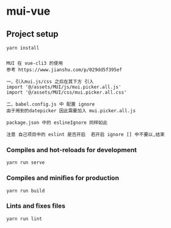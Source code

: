 # mui-vue

## Project setup
```
yarn install
```

###
```
MUI 在 vue-cli3 的使用
参考 https://www.jianshu.com/p/029dd5f395ef

一、引入mui.js/css 之后在其下方 引入
import '@/assets/MUI/js/mui.picker.all.js'
import '@/assets/MUI/css/mui.picker.all.css'

二、babel.config.js 中 配置 ignore
由于用到的datepicker 因此需要加入 mui.picker.all.js

package.json 中的 eslineIgnore 同样如此

注意 自己项目中的 eslint 是否开启  若开启 ignore [] 中不要以,结束
```


### Compiles and hot-reloads for development
```
yarn run serve
```

### Compiles and minifies for production
```
yarn run build
```

### Lints and fixes files
```
yarn run lint
```
